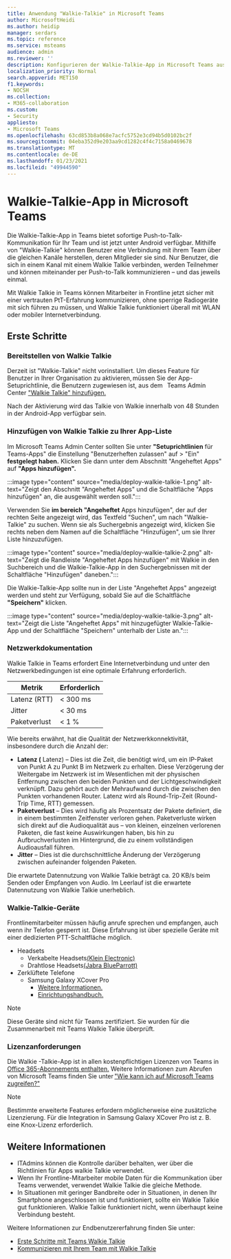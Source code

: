 ```yaml
---
title: Anwendung "Walkie-Talkie" in Microsoft Teams
author: MicrosoftHeidi
ms.author: heidip
manager: serdars
ms.topic: reference
ms.service: msteams
audience: admin
ms.reviewer: ''
description: Konfigurieren der Walkie-Talkie-App in Microsoft Teams aus sicht des ITAdmin
localization_priority: Normal
search.appverid: MET150
f1.keywords:
- NOCSH
ms.collection:
- M365-collaboration
ms.custom:
- Security
appliesto:
- Microsoft Teams
ms.openlocfilehash: 63cd853b8a068e7acfc5752e3cd94b5d0102bc2f
ms.sourcegitcommit: 04eba352d9e203aa9cd1282c4f4c7158a0469678
ms.translationtype: MT
ms.contentlocale: de-DE
ms.lasthandoff: 01/23/2021
ms.locfileid: "49944590"
---
```

# <a name="walkie-talkie-app-in-microsoft-teams"></a>Walkie-Talkie-App in Microsoft Teams

Die Walkie-Talkie-App in Teams bietet sofortige Push-to-Talk-Kommunikation für Ihr Team und ist jetzt unter Android verfügbar. Mithilfe von "Walkie-Talkie" können Benutzer eine Verbindung mit ihrem Team über die gleichen Kanäle herstellen, deren Mitglieder sie sind. Nur Benutzer, die sich in einem Kanal mit einem Walkie Talkie verbinden, werden Teilnehmer und können miteinander per Push-to-Talk kommunizieren – und das jeweils einmal.

Mit Walkie Talkie in Teams können Mitarbeiter in Frontline jetzt sicher mit einer vertrauten PtT-Erfahrung kommunizieren, ohne sperrige Radiogeräte mit sich führen zu müssen, und Walkie Talkie funktioniert überall mit WLAN oder mobiler Internetverbindung.

## <a name="getting-started"></a>Erste Schritte

### <a name="deploying-walkie-talkie"></a>Bereitstellen von Walkie Talkie

Derzeit ist "Walkie-Talkie" nicht vorinstalliert. Um dieses Feature für Benutzer in Ihrer Organisation zu aktivieren, [](teams-app-setup-policies.md)müssen Sie der App-Setuprichtlinie, die Benutzern zugewiesen ist, aus dem   Teams Admin Center ["Walkie Talkie" hinzufügen.](https://admin.teams.microsoft.com/)

Nach der Aktivierung wird das Talkie von Walkie innerhalb von 48 Stunden in der Android-App verfügbar sein.

### <a name="adding-walkie-talkie-to-your-app-list"></a>Hinzufügen von Walkie Talkie zu Ihrer App-Liste

Im Microsoft Teams Admin Center sollten Sie unter **"Setuprichtlinien** für Teams-Apps" die Einstellung "Benutzerheften zulassen" auf  >  "Ein" **festgelegt haben.**  Klicken Sie dann unter dem Abschnitt "Angeheftet Apps" auf **"Apps hinzufügen".**

:::image type="content" source="media/deploy-walkie-talkie-1.png" alt-text="Zeigt den Abschnitt "Angeheftet Apps" und die Schaltfläche "Apps hinzufügen" an, die ausgewählt werden soll.":::

Verwenden Sie **im bereich "Angeheftet** Apps hinzufügen", der auf der rechten Seite angezeigt wird, das Textfeld "Suchen", um nach "Walkie-Talkie" zu suchen.  Wenn sie als Suchergebnis angezeigt  wird, klicken Sie rechts neben dem Namen auf die Schaltfläche "Hinzufügen", um sie Ihrer Liste hinzuzufügen.

:::image type="content" source="media/deploy-walkie-talkie-2.png" alt-text="Zeigt die Randleiste "Angeheftet Apps hinzufügen" mit Walkie in den Suchbereich und die Walkie-Talkie-App in den Suchergebnissen mit der Schaltfläche "Hinzufügen" daneben.":::

Die Walkie-Talkie-App sollte nun in der Liste "Angeheftet Apps" angezeigt werden und steht zur Verfügung, sobald Sie auf die Schaltfläche **"Speichern"** klicken.

:::image type="content" source="media/deploy-walkie-talkie-3.png" alt-text="Zeigt die Liste "Angeheftet Apps" mit hinzugefügter Walkie-Talkie-App und der Schaltfläche "Speichern" unterhalb der Liste an.":::

### <a name="network-documentation"></a>Netzwerkdokumentation

Walkie Talkie in Teams erfordert Eine Internetverbindung und unter den Netzwerkbedingungen ist eine optimale Erfahrung erforderlich.

|Metrik | Erforderlich |
|---|---|
|Latenz (RTT) | < 300 ms |
|Jitter |< 30 ms |
|Paketverlust |< 1 % |

Wie bereits erwähnt, hat die Qualität der Netzwerkkonnektivität, insbesondere durch die Anzahl der:

- **Latenz (** Latenz) – Dies ist die Zeit, die benötigt wird, um ein IP-Paket von Punkt A zu Punkt B im Netzwerk zu erhalten. Diese Verzögerung der Weitergabe im Netzwerk ist im Wesentlichen mit der physischen Entfernung zwischen den beiden Punkten und der Lichtgeschwindigkeit verknüpft. Dazu gehört auch der Mehraufwand durch die zwischen den Punkten vorhandenen Router. Latenz wird als Round-Trip-Zeit (Round-Trip Time, RTT) gemessen.
- **Paketverlust** – Dies wird häufig als Prozentsatz der Pakete definiert, die in einem bestimmten Zeitfenster verloren gehen. Paketverluste wirken sich direkt auf die Audioqualität aus – von kleinen, einzelnen verlorenen Paketen, die fast keine Auswirkungen haben, bis hin zu Aufbruchverlusten im Hintergrund, die zu einem vollständigen Audioausfall führen.
- **Jitter** – Dies ist die durchschnittliche Änderung der Verzögerung zwischen aufeinander folgenden Paketen.

Die erwartete Datennutzung von Walkie Talkie beträgt ca. 20 KB/s beim Senden oder Empfangen von Audio. Im Leerlauf ist die erwartete Datennutzung von Walkie Talkie unerheblich.

### <a name="walkie-talkie-devices"></a>Walkie-Talkie-Geräte

Frontlinemitarbeiter müssen häufig anrufe sprechen und empfangen, auch wenn ihr Telefon gesperrt ist. Diese Erfahrung ist über spezielle Geräte mit einer dedizierten PTT-Schaltfläche möglich.

- Headsets
  - Verkabelte Headsets[(Klein Electronic)](https://www.kleinelectronics.com/poc-accessories/mtwt/)
  - Drahtlose Headsets[(Jabra BlueParrott)](https://www.blueparrott.com/microsoft-teams-walkie-talkie)
- Zerklüftete Telefone
  - Samsung Galaxy XCover Pro
    - [Weitere Informationen.](https://www.samsung.com/us/business/products/mobile/phones/galaxy-xcover-pro/)
    - [Einrichtungshandbuch.](https://docs.samsungknox.com/admin/knox-service-plugin/intune-teams.htm)

> [!NOTE]
> Diese Geräte sind nicht für Teams zertifiziert. Sie wurden für die Zusammenarbeit mit Teams Walkie Talkie überprüft.

### <a name="license-requirements"></a>Lizenzanforderungen

Die Walkie -Talkie-App ist in allen kostenpflichtigen Lizenzen von Teams in [Office 365-Abonnements enthalten.](https://docs.microsoft.com/MicrosoftTeams/office-365-licensing) Weitere Informationen zum Abrufen von Microsoft Teams finden Sie unter ["Wie kann ich auf Microsoft Teams zugreifen?"](https://support.office.com/article/fc7f1634-abd3-4f26-a597-9df16e4ca65b)

> [!NOTE]
> Bestimmte erweiterte Features erfordern möglicherweise eine zusätzliche Lizenzierung. Für die Integration in Samsung Galaxy XCover Pro ist z. B. eine Knox-Lizenz erforderlich.

## <a name="further-information"></a>Weitere Informationen

- ITAdmins können die Kontrolle darüber behalten, wer über die Richtlinien für Apps walkie Talkie verwendet.
- Wenn Ihr Frontline-Mitarbeiter mobile Daten für die Kommunikation über Teams verwendet, verwendet Walkie Talkie die gleiche Methode.
- In Situationen mit geringer Bandbreite oder in Situationen, in denen Ihr Smartphone angeschlossen ist und funktioniert, sollte ein Walkie Talkie gut funktionieren. Walkie Talkie funktioniert nicht, wenn überhaupt keine Verbindung besteht.

Weitere Informationen zur Endbenutzererfahrung finden Sie unter:

- [Erste Schritte mit Teams Walkie Talkie](https://support.microsoft.com/office/get-started-with-teams-walkie-talkie-25bdc3d5-bbb2-41b7-89bf-650fae0c8e0c)
- [Kommunizieren mit Ihrem Team mit Walkie Talkie](https://support.microsoft.com/office/communicate-with-your-team-in-walkie-talkie-e4342550-5516-4451-b9ec-93166b60f8a4)
